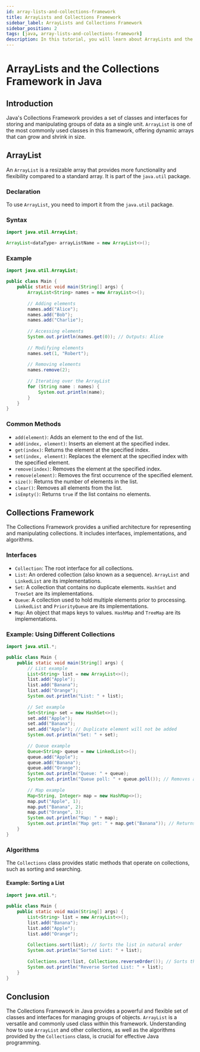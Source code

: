 ```yaml
---
id: array-lists-and-collections-framework
title: ArrayLists and Collections Framework
sidebar_label: ArrayLists and Collections Framework
sidebar_position: 2
tags: [java, array-lists-and-collections-framework]
description: In this tutorial, you will learn about ArrayLists and the Collections Framework in Java.
---
```


# ArrayLists and the Collections Framework in Java

## Introduction

Java's Collections Framework provides a set of classes and interfaces for storing and manipulating groups of data as a single unit. `ArrayList` is one of the most commonly used classes in this framework, offering dynamic arrays that can grow and shrink in size.

## ArrayList

An `ArrayList` is a resizable array that provides more functionality and flexibility compared to a standard array. It is part of the `java.util` package.

### Declaration

To use `ArrayList`, you need to import it from the `java.util` package.

### Syntax

```java
import java.util.ArrayList;

ArrayList<dataType> arrayListName = new ArrayList<>();
```

### Example

```java
import java.util.ArrayList;

public class Main {
    public static void main(String[] args) {
        ArrayList<String> names = new ArrayList<>();
        
        // Adding elements
        names.add("Alice");
        names.add("Bob");
        names.add("Charlie");
        
        // Accessing elements
        System.out.println(names.get(0)); // Outputs: Alice
        
        // Modifying elements
        names.set(1, "Robert");
        
        // Removing elements
        names.remove(2);
        
        // Iterating over the ArrayList
        for (String name : names) {
            System.out.println(name);
        }
    }
}
```

### Common Methods

- `add(element)`: Adds an element to the end of the list.
- `add(index, element)`: Inserts an element at the specified index.
- `get(index)`: Returns the element at the specified index.
- `set(index, element)`: Replaces the element at the specified index with the specified element.
- `remove(index)`: Removes the element at the specified index.
- `remove(element)`: Removes the first occurrence of the specified element.
- `size()`: Returns the number of elements in the list.
- `clear()`: Removes all elements from the list.
- `isEmpty()`: Returns `true` if the list contains no elements.

## Collections Framework

The Collections Framework provides a unified architecture for representing and manipulating collections. It includes interfaces, implementations, and algorithms.

### Interfaces

- `Collection`: The root interface for all collections.
- `List`: An ordered collection (also known as a sequence). `ArrayList` and `LinkedList` are its implementations.
- `Set`: A collection that contains no duplicate elements. `HashSet` and `TreeSet` are its implementations.
- `Queue`: A collection used to hold multiple elements prior to processing. `LinkedList` and `PriorityQueue` are its implementations.
- `Map`: An object that maps keys to values. `HashMap` and `TreeMap` are its implementations.

### Example: Using Different Collections

```java
import java.util.*;

public class Main {
    public static void main(String[] args) {
        // List example
        List<String> list = new ArrayList<>();
        list.add("Apple");
        list.add("Banana");
        list.add("Orange");
        System.out.println("List: " + list);
        
        // Set example
        Set<String> set = new HashSet<>();
        set.add("Apple");
        set.add("Banana");
        set.add("Apple"); // Duplicate element will not be added
        System.out.println("Set: " + set);
        
        // Queue example
        Queue<String> queue = new LinkedList<>();
        queue.add("Apple");
        queue.add("Banana");
        queue.add("Orange");
        System.out.println("Queue: " + queue);
        System.out.println("Queue poll: " + queue.poll()); // Removes and returns the head of the queue
        
        // Map example
        Map<String, Integer> map = new HashMap<>();
        map.put("Apple", 1);
        map.put("Banana", 2);
        map.put("Orange", 3);
        System.out.println("Map: " + map);
        System.out.println("Map get: " + map.get("Banana")); // Returns the value for the specified key
    }
}
```

### Algorithms

The `Collections` class provides static methods that operate on collections, such as sorting and searching.

#### Example: Sorting a List

```java
import java.util.*;

public class Main {
    public static void main(String[] args) {
        List<String> list = new ArrayList<>();
        list.add("Banana");
        list.add("Apple");
        list.add("Orange");
        
        Collections.sort(list); // Sorts the list in natural order
        System.out.println("Sorted List: " + list);
        
        Collections.sort(list, Collections.reverseOrder()); // Sorts the list in reverse order
        System.out.println("Reverse Sorted List: " + list);
    }
}
```

## Conclusion

The Collections Framework in Java provides a powerful and flexible set of classes and interfaces for managing groups of objects. `ArrayList` is a versatile and commonly used class within this framework. Understanding how to use `ArrayList` and other collections, as well as the algorithms provided by the `Collections` class, is crucial for effective Java programming.
